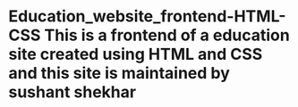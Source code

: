 # Education_website_frontend-HTML-CSS This is a frontend of a education site created using HTML and CSS and this site is maintained by sushant shekhar
